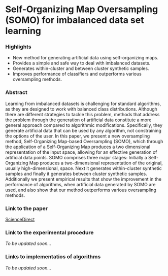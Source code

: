 # Self-Organizing Map Oversampling (SOMO) for imbalanced data set learning

### Highlights
* New method for generating artificial data using self-organizing maps.
* Provides a simple and safe way to deal with imbalanced datasets.
* Generates within-cluster and between cluster synthetic samples.
* Improves performance of classifiers and outperforms various oversampling methods.

### Abstract
Learning from imbalanced datasets is challenging for standard algorithms, as they are designed to work with balanced class distributions. Although there are different strategies to tackle this problem, methods that address the problem through the generation of artificial data constitute a more general approach compared to algorithmic modifications. Specifically, they generate artificial data that can be used by any algorithm, not constraining the options of the user. In this paper, we present a new oversampling method, Self-Organizing Map-based Oversampling (SOMO), which through the application of a Self-Organizing Map produces a two dimensional representation of the input space, allowing for an effective generation of artificial data points. SOMO comprises three major stages: Initially a Self-Organizing Map produces a two-dimensional representation of the original, usually high-dimensional, space. Next it generates within-cluster synthetic samples and finally it generates between cluster synthetic samples. Additionally we present empirical results that show the improvement in the performance of algorithms, when artificial data generated by SOMO are used, and also show that our method outperforms various oversampling methods.

### Link to the paper
[ScienceDirect](http://www.sciencedirect.com/science/article/pii/S0957417417302324)

### Link to the experimental procedure
*To be updated soon...*

### Links to implementatios of algorithms
*To be updated soon...*
